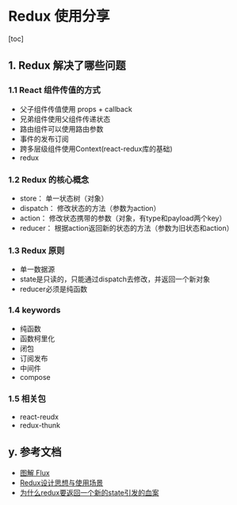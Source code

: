 # Redux 使用分享

[toc]


## 1. Redux 解决了哪些问题

### 1.1 React 组件传值的方式
- 父子组件传值使用 props + callback
- 兄弟组件使用父组件传递状态
- 路由组件可以使用路由参数
- 事件的发布订阅
- 跨多层级组件使用Context(react-redux库的基础)
- redux

### 1.2 Redux 的核心概念
- store： 单一状态树（对象）
- dispatch： 修改状态的方法（参数为action）
- action： 修改状态携带的参数（对象，有type和payload两个key）
- reducer： 根据action返回新的状态的方法（参数为旧状态和action）

### 1.3 Redux 原则
- 单一数据源
- state是只读的，只能通过dispatch去修改，并返回一个新对象
- reducer必须是纯函数

### 1.4 keywords
- 纯函数
- 函数柯里化
- 闭包
- 订阅发布
- 中间件
- compose

### 1.5 相关包
- react-reudx
- redux-thunk

## y. 参考文档
- [图解 Flux](https://zhuanlan.zhihu.com/p/20263396)
- [Redux设计思想与使用场景](https://segmentfault.com/a/1190000015367584)
- [为什么redux要返回一个新的state引发的血案](https://juejin.im/post/5c1b6925e51d455ac91d6bac)
